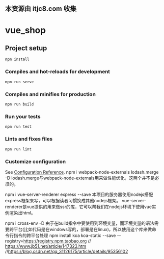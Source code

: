 ## 本资源由 itjc8.com 收集
# vue_shop

## Project setup
```
npm install
```

### Compiles and hot-reloads for development
```
npm run serve
```

### Compiles and minifies for production
```
npm run build
```

### Run your tests
```
npm run test
```

### Lints and fixes files
```
npm run lint
```

### Customize configuration
See [Configuration Reference](https://cli.vuejs.org/config/).
npm i webpack-node-externals lodash.merge -D
lodash.merge与webpack-node-externals用来做性能优化，这两个并不是必须的。

npm i vue-server-renderer express --save
本项目的服务器使用nodejs搭配express框架来写，可以根据读者习惯换成其他nodejs框架。
vue-server-renderer是vue提供的用来做ssr的库，它可以帮我们在nodejs环境下使用vue实例渲染出html。

npm i cross-env -D
由于在build指令中要使用到环境变量，而环境变量的语法需要跨平台(比如代码是在windows写的，部署是在linux)，所以使用这个库来做命令行指令的跨平台处理
npm install koa koa-static --save --registry=https://registry.npm.taobao.org
// https://www.jb51.net/article/147323.htm
//https://blog.csdn.net/qq_31126175/article/details/95356102